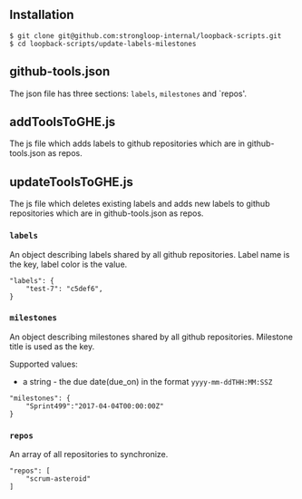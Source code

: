 ## Installation

```
$ git clone git@github.com:strongloop-internal/loopback-scripts.git
$ cd loopback-scripts/update-labels-milestones
```

## github-tools.json

The json file has three sections: `labels`, `milestones` and
`repos'.

## addToolsToGHE.js

The js file which adds labels to github repositories which are in github-tools.json as repos.

## updateToolsToGHE.js

The js file which deletes existing labels and adds new labels to github repositories which are in github-tools.json as repos.

### `labels`

An object describing labels shared by all github repositories. Label name is
the key, label color is the value.

```
"labels": {
    "test-7": "c5def6",
}
```

### `milestones`

An object describing milestones shared by all github repositories. Milestone
title is used as the key.

Supported values:

 - a string - the due date(due_on) in the format `yyyy-mm-ddTHH:MM:SSZ`

```
"milestones": {
	"Sprint499":"2017-04-04T00:00:00Z"
}
```

### `repos`

An array of all repositories to synchronize.

```
"repos": [
	"scrum-asteroid"
]
```

